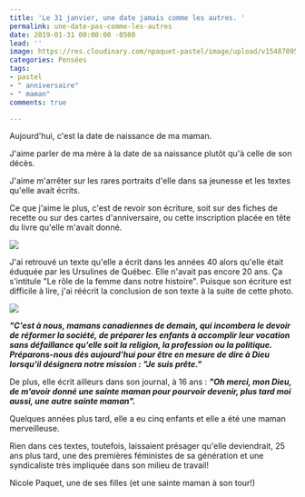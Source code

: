 ```yaml
---
title: 'Le 31 janvier, une date jamais comme les autres. '
permalink: une-date-pas-comme-les-autres
date: 2019-01-31 00:00:00 -0500
lead: ''
image: https://res.cloudinary.com/npaquet-pastel/image/upload/v1548789522/16938466_1866072356995336_5038382496306003994_n.jpg
categories: Pensées
tags:
- pastel
- " anniversaire"
- " maman"
comments: true

---
```

Aujourd'hui, c'est la date de naissance de ma maman.

J'aime parler de ma mère à la date de sa naissance plutôt qu'à celle de son décès.

J'aime m'arrêter sur les rares portraits d'elle dans sa jeunesse et les textes qu'elle avait écrits.

Ce que j'aime le plus, c'est de revoir son écriture, soit sur des fiches de recette ou sur des cartes d'anniversaire, ou cette inscription placée en tête du livre qu'elle m'avait donné.

![](https://res.cloudinary.com/npaquet-pastel/image/upload/v1548790075/IMG_20190129_134118737.jpg)

J'ai retrouvé un texte qu'elle a écrit dans les années 40 alors qu'elle était éduquée par les Ursulines de Québec. Elle n'avait pas encore 20 ans. Ça s'intitule "Le rôle de la femme dans notre histoire". Puisque son écriture est difficile à lire, j'ai réécrit la conclusion de son texte à la suite de cette photo.

![](https://res.cloudinary.com/npaquet-pastel/image/upload/v1548791239/DSC09489.jpg)

**_"C'est à nous, mamans canadiennes de demain, qui incombera le devoir de réformer la société, de préparer les enfants à accomplir leur vocation sans défaillance qu'elle soit la religion, la profession ou la politique. Préparons-nous dès aujourd'hui pour être en mesure de dire à Dieu lorsqu'il désignera notre mission : "Je suis prête."_**

De plus, elle écrit ailleurs dans son journal, à 16 ans : **_"Oh merci, mon Dieu, de m'avoir donné une sainte maman pour pourvoir devenir, plus tard moi aussi, une autre sainte maman"._**

Quelques années plus tard, elle a eu cinq enfants et elle a été une maman merveilleuse.

Rien dans ces textes, toutefois, laissaient présager qu'elle deviendrait, 25 ans plus tard, une des premières féministes de sa génération et une syndicaliste très impliquée dans son milieu de travail!

Nicole Paquet, une de ses filles (et une sainte maman à son tour!)